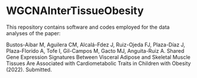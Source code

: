 # WGCNAInterTissueObesity

This repository contains software and codes employed for the data analyses of the paper:

Bustos-Aibar M, Aguilera CM, Alcalá-Fdez J, Ruiz-Ojeda FJ, Plaza-Díaz J, Plaza-Florido A, Tofe I, Gil-Campos M, Gacto MJ, Anguita-Ruiz A. Shared Gene Expression Signatures Between Visceral Adipose and Skeletal Muscle Tissues Are Associated with Cardiometabolic Traits in Children with Obesity (2022). Submitted.
